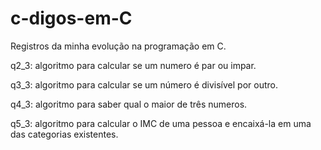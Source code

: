 # c-digos-em-C
Registros da minha evolução na programação em C.

q2_3: algoritmo para calcular se um numero é par ou impar.

q3_3: algoritmo para calcular se um número é divisível por outro.

q4_3: algoritmo para saber qual o maior de três numeros.

q5_3: algoritmo para calcular o IMC de uma pessoa e encaixá-la em uma das categorias existentes.
